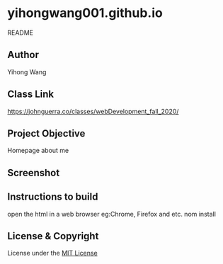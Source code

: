 # yihongwang001.github.io
README 

## Author
Yihong Wang

## Class Link
https://johnguerra.co/classes/webDevelopment_fall_2020/


## Project Objective
Homepage about me

## Screenshot


## Instructions to build
open the html in a web browser eg:Chrome, Firefox and etc.
nom install


## License & Copyright
License under the [MIT License](https://choosealicense.com/licenses/mit/)
